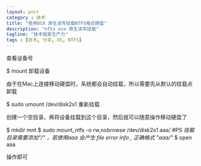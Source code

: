 ```yaml
---
layout: post
category : 技术
title: "使用OSX 原生读写挂载NTFS格式硬盘"
description: "nfts osx 原生读写挂载"
tagline: "技术就是生产力"
tags : [技术, 分享, OS, NTFS]
---
```




查看设备号

$ mount
卸载设备

由于在Mac上连接移动硬盘时，系统都会自动挂载，所以需要先从默认的挂载点卸载

$ sudo umount /dev/disk2s1
重新挂载

创建一个空目录，再将设备挂载到这个目录，然后就可以随意操作移动硬盘了

$ mkdir mnt
$ sudo mount_ntfs -o rw,nobrowse /dev/disk2s1 aaa/   #PS *挂载目录需要添加"/" ，若使用aaa 会产生 file error info  , 正确格式 "aaa/"*
$ open aaa


操作即可
